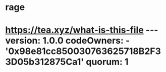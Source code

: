 # rage
# https://tea.xyz/what-is-this-file --- version: 1.0.0 codeOwners:   - '0x98e81cc850030763625718B2F33D05b312875Ca1' quorum: 1
